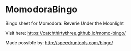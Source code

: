 # MomodoraBingo
Bingo sheet for Momodora: Reverie Under the Moonlight

Visit here: https://catchthirtythree.github.io/momo-bingo/

Made possible by: http://speedruntools.com/bingo/
